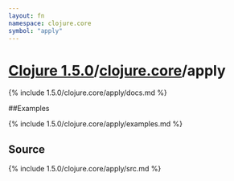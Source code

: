 ```yaml
---
layout: fn
namespace: clojure.core
symbol: "apply"
---
```


# [Clojure 1.5.0](../../)/[clojure.core](../)/apply

{% include 1.5.0/clojure.core/apply/docs.md %}

##Examples

{% include 1.5.0/clojure.core/apply/examples.md %}
## Source
{% include 1.5.0/clojure.core/apply/src.md %}

